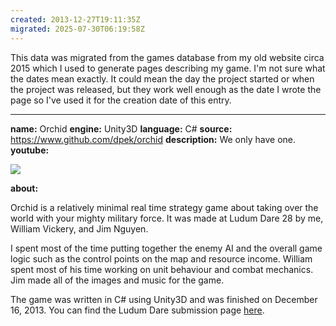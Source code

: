 ```yaml
---
created: 2013-12-27T19:11:35Z
migrated: 2025-07-30T06:19:58Z
---
```


This data was migrated from the games database from my old website circa 2015 which I used to generate pages describing my game. I'm not sure what the dates mean exactly. It could mean the day the project started or when the project was released, but they work well enough as the date I wrote the page so I've used it for the creation date of this entry.

---

**name:** Orchid
**engine:** Unity3D
**language:** C#
**source:** https://www.github.com/dpek/orchid
**description:** We only have one.
**youtube:**

![](https://www.youtube.com/watch?v=hZl1ZKzVoPw)

**about:**

Orchid is a relatively minimal real time strategy game about taking over the world with your mighty military force. It was made at Ludum Dare 28 by me, William Vickery, and Jim Nguyen.

I spent most of the time putting together the enemy AI and the overall game logic such as the control points on the map and resource income. William spent most of his time working on unit behaviour and combat mechanics. Jim made all of the images and music for the game.

The game was written in C# using Unity3D and was finished on December 16, 2013. You can find the Ludum Dare submission page [here](http://www.ludumdare.com/compo/ludum-dare-28/?action=preview&uid=15471).

